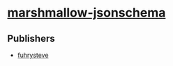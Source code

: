 # [marshmallow-jsonschema](https://pypi.org/project/marshmallow-jsonschema)



## Publishers
- [fuhrysteve](https://pypi.org/user/fuhrysteve)

